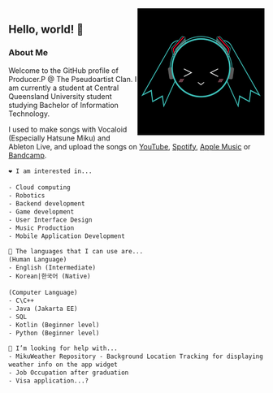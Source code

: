 <img align="right" src="https://github.com/Playstationmaster/Playstationmaster/blob/main/producerp.png?raw=true" height="250px"/>

## Hello, world! 👋
### About Me
Welcome to the GitHub profile of Producer.P @ The Pseudoartist Clan. 
I am currently a student at Central Queensland University student studying Bachelor of Information Technology. 

I used to make songs with Vocaloid (Especially Hatsune Miku) and Ableton Live, and upload the songs on [YouTube](https://www.youtube.com/channel/UCarEOkNB1sqPxUCr8jWRTDA), [Spotify](https://open.spotify.com/artist/44pVO0Kaf8E99BoUaOVECl), [Apple Music](https://music.apple.com/us/artist/producer-p/1436901294) or [Bandcamp](https://pseudoartist.bandcamp.com/). 

```
❤️ I am interested in...

- Cloud computing
- Robotics
- Backend development
- Game development
- User Interface Design
- Music Production
- Mobile Application Development
```

```
💬 The languages that I can use are...
(Human Language)
- English (Intermediate)
- Korean|한국어 (Native)

(Computer Language)
- C\C++
- Java (Jakarta EE)
- SQL
- Kotlin (Beginner level)
- Python (Beginner level)
```

```
🤔 I’m looking for help with...
- MikuWeather Repository - Background Location Tracking for displaying weather info on the app widget
- Job Occupation after graduation
- Visa application...?
```
